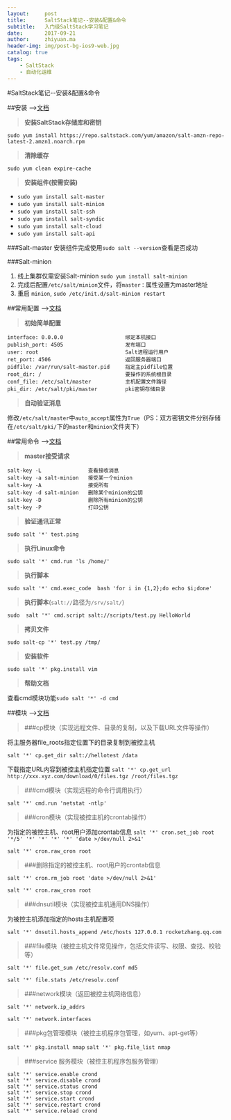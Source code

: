 ```yaml
---
layout:     post
title:      SaltStack笔记--安装&配置&命令
subtitle:   入门级SaltStack学习笔记
date:       2017-09-21
author:     zhiyuan.ma
header-img: img/post-bg-ios9-web.jpg
catalog: true
tags:
    - SaltStack
    - 自动化运维
---
```


#SaltStack笔记--安装&配置&命令

##安装 -->[文档](https://docs.saltstack.com/en/latest/topics/installation/index.html)
>**安装SaltStack存储库和密钥**

```
sudo yum install https://repo.saltstack.com/yum/amazon/salt-amzn-repo-latest-2.amzn1.noarch.rpm
```
>**清除缓存**

```
sudo yum clean expire-cache
```
>**安装组件(按需安装)**

- `sudo yum install salt-master`
- `sudo yum install salt-minion`
- `sudo yum install salt-ssh`
- `sudo yum install salt-syndic`
- `sudo yum install salt-cloud`
- `sudo yum install salt-api`

###Salt-master
安装组件完成使用`sudo salt --version`查看是否成功

###Salt-minion
1. 线上集群仅需安装Salt-minion `sudo yum install salt-minion`
2. 完成后配置`/etc/salt/minion`文件，将`master：`属性设置为master地址
3. 重启 `minion`, `sudo /etc/init.d/salt-minion restart`

##常用配置 -->[文档](https://docs.saltstack.com/en/latest/topics/configuration/index.html)
>**初始简单配置**

```
interface: 0.0.0.0                    绑定本机接口
publish_port: 4505                    发布端口
user: root                            Salt进程运行用户
ret_port: 4506                        返回服务器端口
pidfile: /var/run/salt-master.pid     指定主pidfile位置
root_dir: /                           要操作的系统根目录
conf_file: /etc/salt/master           主机配置文件路径
pki_dir: /etc/salt/pki/master         pki密钥存储目录
```

>**自动验证消息**

修改`/etc/salt/master`中`auto_accept`属性为`True`（PS：双方密钥文件分别存储在`/etc/salt/pki/`下的`master`和`minion`文件夹下）

##常用命令 -->[文档](https://docs.saltstack.com/en/latest/ref/cli/index.html)
>**master接受请求**

```
salt-key -L               查看接收消息
salt-key -a salt-minion   接受某一个minion
salt-key -A               接受所有
salt-key -d salt-minion   删除某个minion的公钥
salt-key -D               删除所有minion的公钥
salt-key -P               打印公钥
```

>**验证通讯正常**

`sudo salt '*' test.ping`
>**执行Linux命令**

`sudo salt '*' cmd.run 'ls /home/'`

>**执行脚本**

`sudo salt '*' cmd.exec_code  bash 'for i in {1,2};do echo $i;done'`

>**执行脚本**(`salt://`路径为`/srv/salt/`)

`sudo  salt '*' cmd.script salt://scripts/test.py HelloWorld`

>**拷贝文件**

`sudo salt-cp '*' test.py /tmp/`

>**安装软件**

`sudo salt '*' pkg.install vim`

>**帮助文档**

查看cmd模块功能`sudo salt '*' -d cmd`


##模块 -->[文档](https://docs.saltstack.com/en/latest/ref/index.html)


>###cp模块（实现远程文件、目录的复制，以及下载URL文件等操作）

将主服务器file_roots指定位置下的目录复制到被控主机

`salt '*' cp.get_dir salt://hellotest /data`
 
下载指定URL内容到被控主机指定位置
`salt '*' cp.get_url http://xxx.xyz.com/download/0/files.tgz /root/files.tgz`
 
>###cmd模块（实现远程的命令行调用执行）

`salt '*' cmd.run 'netstat -ntlp'`
 
>###cron模块（实现被控主机的crontab操作）

为指定的被控主机、root用户添加crontab信息
`salt '*' cron.set_job root '*/5' '*' '*' '*' '*' 'date >/dev/null 2>&1'`

`salt '*' cron.raw_cron root`
 
>###删除指定的被控主机、root用户的crontab信息

`salt '*' cron.rm_job root 'date >/dev/null 2>&1'`

`salt '*' cron.raw_cron root`
 
>###dnsutil模块（实现被控主机通用DNS操作）

为被控主机添加指定的hosts主机配置项

`salt '*' dnsutil.hosts_append /etc/hosts 127.0.0.1 rocketzhang.qq.com`
 
>###file模块（被控主机文件常见操作，包括文件读写、权限、查找、校验等）

`salt '*' file.get_sum /etc/resolv.conf md5`

`salt '*' file.stats /etc/resolv.conf`
 
>###network模块（返回被控主机网络信息）

`salt '*' network.ip_addrs`

`salt '*' network.interfaces`
 
>###pkg包管理模块（被控主机程序包管理，如yum、apt-get等）

`salt '*' pkg.install nmap`
`salt '*' pkg.file_list nmap`
 
>###service 服务模块（被控主机程序包服务管理）

```
salt '*' service.enable crond
salt '*' service.disable crond
salt '*' service.status crond
salt '*' service.stop crond
salt '*' service.start crond
salt '*' service.restart crond
salt '*' service.reload crond
```
















